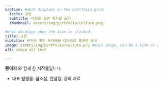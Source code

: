 ```yaml
---
caption: #what displays in the portfolio grid:
  title: 교양
  subtitle: 비전공 일반 독자용 도서
  thumbnail: assets/img/portfolio/culture.png
  
#what displays when the item is clicked:
title: 교양
subtitle: 비전공 일반 독자층을 대상으로 풀어쓴 도서
image: assets/img/portfolio/culture.png #main image, can be a link or a file in assets/img/portfolio
alt: image alt text

---
```

**종이지** 와 함께 한 저작물입니다

- 대표 발행물: 웹소설, 컨설팅, 강의 자료
